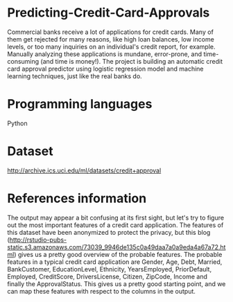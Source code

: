# Predicting-Credit-Card-Approvals
Commercial banks receive a lot of applications for credit cards. Many of them get rejected for many reasons, like high loan balances, low income levels, or too many inquiries on an individual's credit report, for example. Manually analyzing these applications is mundane, error-prone, and time-consuming (and time is money!). The project is building an automatic credit card approval predictor using logistic regression model and machine learning techniques, just like the real banks do.
# Programming languages
Python

# Dataset
http://archive.ics.uci.edu/ml/datasets/credit+approval

# References information
The output may appear a bit confusing at its first sight, but let's try to figure out the most important features of a credit card application. The features of this dataset have been anonymized to protect the privacy, but this blog (http://rstudio-pubs-static.s3.amazonaws.com/73039_9946de135c0a49daa7a0a9eda4a67a72.html) gives us a pretty good overview of the probable features. The probable features in a typical credit card application are Gender, Age, Debt, Married, BankCustomer, EducationLevel, Ethnicity, YearsEmployed, PriorDefault, Employed, CreditScore, DriversLicense, Citizen, ZipCode, Income and finally the ApprovalStatus. This gives us a pretty good starting point, and we can map these features with respect to the columns in the output.
